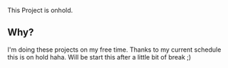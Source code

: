 This Project is onhold.

## Why?
I'm doing these projects on my free time.  Thanks to my current schedule this is on hold haha. Will be start this after a little bit of break ;)

